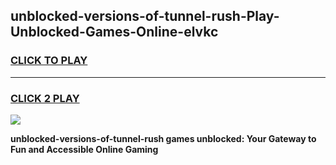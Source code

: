 
## unblocked-versions-of-tunnel-rush-Play-Unblocked-Games-Online-elvkc
<h3>
<a href="https://premium76.site?title=unblocked-versions-of-tunnel-rush&ref=25A">CLICK TO PLAY</a></h3>
<hr>

<h3>
<a href="https://premium76.site?title=unblocked-versions-of-tunnel-rush&ref=25A">CLICK 2 PLAY</a>
  
</h3>

<a href="https://premium76.site?title=unblocked-versions-of-tunnel-rush&ref=25A"><img src="https://clearcache.store/games.png"></a>


**unblocked-versions-of-tunnel-rush games unblocked: Your Gateway to Fun and Accessible Online Gaming**
